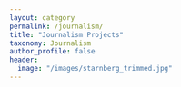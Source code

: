```yaml
---
layout: category
permalink: /journalism/
title: "Journalism Projects"
taxonomy: Journalism
author_profile: false
header:
  image: "/images/starnberg_trimmed.jpg"
---
```

